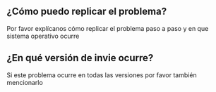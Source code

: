 ## ¿Cómo puedo replicar el problema?
Por favor explícanos cómo replicar el problema paso a paso y en que sistema operativo ocurre
## ¿En qué versión de invie ocurre?
Si este problema ocurre en todas las versiones por favor también mencionarlo
